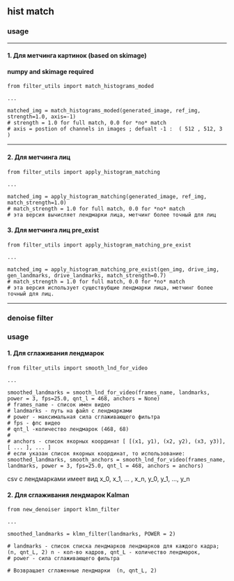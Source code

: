## hist match 

### usage
---
#### 1. Для метчинга картинок (based on skimage)

####  numpy and skimage required
```{python}
from filter_utils import match_histograms_moded

...

matched_img = match_histograms_moded(generated_image, ref_img, strength=1.0, axis=-1)
# strength = 1.0 for full match, 0.0 for *no* match
# axis = postion of channels in images ; defualt -1 :  ( 512 , 512, 3 )
```
---
#### 2. Для метчинга лиц 
```{python}
from filter_utils import apply_histogram_matching

...

matched_img = apply_histogram_matching(generated_image, ref_img, match_strength=1.0)
# match_strength = 1.0 for full match, 0.0 for *no* match
# эта версия вычисляет лендмарки лица, метчинг более точный для лиц
```

#### 3. Для метчинга лиц pre_exist 
```{python}
from filter_utils import apply_histogram_matching_pre_exist

...

matched_img = apply_histogram_matching_pre_exist(gen_img, drive_img, gen_landmarks, drive_landmarks, match_strength=0.7)
# match_strength = 1.0 for full match, 0.0 for *no* match
# эта версия использует существубщие лендмарки лица, метчинг более точный для лиц.
```
---
### denoise filter 
### usage
#### 1. Для сглаживания лендмарок
```{python}
from filter_utils import smooth_lnd_for_video

...

smoothed_landmarks = smooth_lnd_for_video(frames_name, landmarks, power = 3, fps=25.0, qnt_l = 468, anchors = None)
# frames_name - список имен видео
# landmarks - путь на файл с лендмарками 
# power - максимальная сила сглаживающего фильтра
# fps - фпс видео
# qnt_l -количество лендмарок (468, 68)
#
# anchors - список якорных координат [ [(x1, y1), (x2, y2), (x3, y3)], [ ... ], ... ]
# если указан список якорных координат, то использование:
smoothed_landmarks, smooth_anchors = smooth_lnd_for_video(frames_name, landmarks, power = 3, fps=25.0, qnt_l = 468, anchors = anchors)
```
csv с лендмарками имеет вид 
x_0, x_1, ... , x_n, y_0, y_1, ..., y_n



#### 2. Для сглаживания лендмарок Kalman
```{python}
from new_denoiser import klmn_filter

...

smoothed_landmarks = klmn_filter(landmarks, POWER = 2)

# landmarks - список списка лендмарков лендмарков для каждого кадра;  (n, qnt_L, 2) n - кол-во кадров, qnt_L - количество лендмарок,
# power - сила сглаживающего фильтра

# Возвращает сглаженные лендмарки  (n, qnt_L, 2)

```


